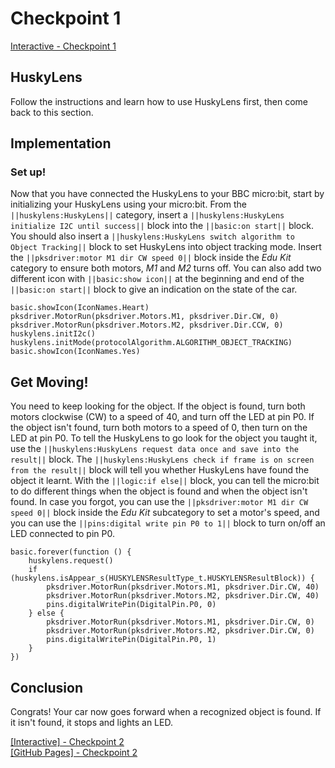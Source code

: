 # Checkpoint 1
[Interactive - Checkpoint 1](https://makecode.microbit.org/#tutorial:github:planeson/husky-car-tutorial/cp1)  
## HuskyLens
Follow the instructions and learn how to use HuskyLens first, then come back to this section.  

## Implementation
### Set up!
Now that you have connected the HuskyLens to your BBC micro:bit, start by initializing your HuskyLens using your micro:bit. From the ``||huskylens:HuskyLens||`` category, insert a ``||huskylens:HuskyLens initialize I2C until success||`` block into the ``||basic:on start||`` block. You should also insert a ``||huskylens:HuskyLens switch algorithm to Object Tracking||`` block to set HuskyLens into object tracking mode. Insert the ``||pksdriver:motor M1 dir CW speed 0||`` block inside the *Edu Kit* category to ensure both motors, *M1* and *M2* turns off. You can also add two different icon with ``||basic:show icon||`` at the beginning and end of the ``||basic:on start||`` block to give an indication on the state of the car.   
```blocks
basic.showIcon(IconNames.Heart)
pksdriver.MotorRun(pksdriver.Motors.M1, pksdriver.Dir.CW, 0)
pksdriver.MotorRun(pksdriver.Motors.M2, pksdriver.Dir.CCW, 0)
huskylens.initI2c()
huskylens.initMode(protocolAlgorithm.ALGORITHM_OBJECT_TRACKING)
basic.showIcon(IconNames.Yes)
```

## Get Moving!
You need to keep looking for the object. If the object is found, turn both motors clockwise (CW) to a speed of 40, and turn off the LED at pin P0. If the object isn't found, turn both motors to a speed of 0, then turn on the LED at pin P0. To tell the HuskyLens to go look for the object you taught it, use the ``||huskylens:HuskyLens request data once and save into the result||`` block. The ``||huskylens:HuskyLens check if frame is on screen from the result||`` block will tell you whether HuskyLens have found the object it learnt. With the ``||logic:if else||`` block, you can tell the micro:bit to do different things when the object is found and when the object isn't found. In case you forgot, you can use the ``||pksdriver:motor M1 dir CW speed 0||`` block inside the *Edu Kit* subcategory to set a motor's speed, and you can use the ``||pins:digital write pin P0 to 1||`` block to turn on/off an LED connected to pin P0.
```blocks
basic.forever(function () {
    huskylens.request()
    if (huskylens.isAppear_s(HUSKYLENSResultType_t.HUSKYLENSResultBlock)) {
        pksdriver.MotorRun(pksdriver.Motors.M1, pksdriver.Dir.CW, 40)
        pksdriver.MotorRun(pksdriver.Motors.M2, pksdriver.Dir.CW, 40)
        pins.digitalWritePin(DigitalPin.P0, 0)
    } else {
        pksdriver.MotorRun(pksdriver.Motors.M1, pksdriver.Dir.CW, 0)
        pksdriver.MotorRun(pksdriver.Motors.M2, pksdriver.Dir.CW, 0)
        pins.digitalWritePin(DigitalPin.P0, 1)
    }
})
```
## Conclusion
Congrats! Your car now goes forward when a recognized object is found. If it isn't found, it stops and lights an LED.  

[\[Interactive\] - Checkpoint 2](https://makecode.microbit.org/#tutorial:github:planeson/husky-car-tutorial/cp2)  
[\[GitHub Pages\] - Checkpoint 2](https://planeson.github.io/husky-car-tutorial/cp2)  
<script src="https://makecode.com/gh-pages-embed.js"></script><script>makeCodeRender("{{ site.makecode.home_url }}", "{{ site.github.owner_name }}/{{ site.github.repository_name }}");</script>

